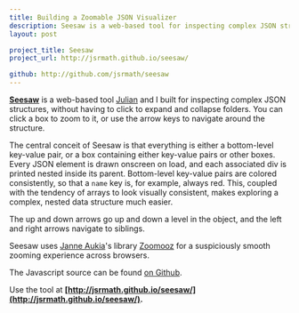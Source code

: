 ```yaml
---
title: Building a Zoomable JSON Visualizer
description: Seesaw is a web-based tool for inspecting complex JSON structures built with d3.js.
layout: post

project_title: Seesaw
project_url: http://jsrmath.github.io/seesaw/

github: http://github.com/jsrmath/seesaw
---
```


<!-- [<img src="/images/lindenmayer_thumbnail.png">](/lindenmayer) -->

**[Seesaw](http://jsrmath.github.io/seesaw/)** is a web-based tool [Julian](http://julianrosenblum.com) and I built for inspecting complex JSON structures, without having to click to expand and collapse folders. You can click a box to zoom to it, or use the arrow keys to navigate around the structure. 

The central conceit of Seesaw is that everything is either a bottom-level key-value pair, or a box containing either key-value pairs or other boxes. Every JSON element is drawn onscreen on load, and each associated div is printed nested inside its parent. Bottom-level key-value pairs are colored consistently, so that a `name` key is, for example, always red. This, coupled with the tendency of arrays to look visually consistent, makes exploring a complex, nested data structure much easier.

The up and down arrows go up and down a level in the object, and the left and right arrows navigate to siblings.

Seesaw uses [Janne Aukia](http://www.simplicitydesign.fi/)'s library [Zoomooz](http://jaukia.github.io/zoomooz/) for a suspiciously smooth zooming experience across browsers. 

The Javascript source can be found [on Github](https://github.com/jsrmath/seesaw).

Use the tool at **[http://jsrmath.github.io/seesaw/](http://jsrmath.github.io/seesaw/).**
